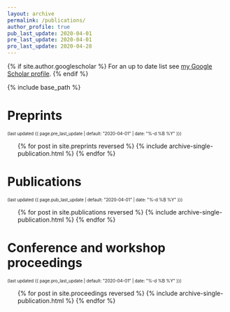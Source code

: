 ```yaml
---
layout: archive
permalink: /publications/
author_profile: true
pub_last_update: 2020-04-01
pre_last_update: 2020-04-01
pro_last_update: 2020-04-28
---
```


{% if site.author.googlescholar %}
  <i class="fas fa-fw fa-graduation-cap"></i> For an up to date list see <a href="{{site.author.googlescholar}}">my Google Scholar profile</a>.
{% endif %}

{% include base_path %}

Preprints
=====
<sub><sup>(last updated {{ page.pre_last_update | default: "2020-04-01" | date: "%-d %B %Y" }})</sup></sub>
<ul>{% for post in site.preprints reversed %}
  {% include archive-single-publication.html %}
{% endfor %}</ul>

Publications
=====
<sub><sup>(last updated {{ page.pub_last_update | default: "2020-04-01" | date: "%-d %B %Y" }})</sup></sub>
<ol reversed>{% for post in site.publications reversed %}
  {% include archive-single-publication.html %}
{% endfor %}</ol>

Conference and workshop proceedings
=====
<sub><sup>(last updated {{ page.pro_last_update | default: "2020-04-01" | date: "%-d %B %Y" }})</sup></sub>
<ul>{% for post in site.proceedings reversed %}
  {% include archive-single-publication.html %}
{% endfor %}</ul>
